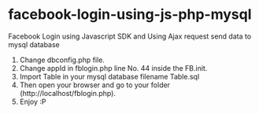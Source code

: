 # facebook-login-using-js-php-mysql
Facebook Login using Javascript SDK and Using Ajax request send data to mysql database

1. Change dbconfig.php file.
2. Change appId in fblogin.php line No. 44 inside the FB.init.
3. Import Table in your mysql database filename Table.sql
4. Then open your browser and go to your folder (http://localhost/fblogin.php).
5. Enjoy :P
